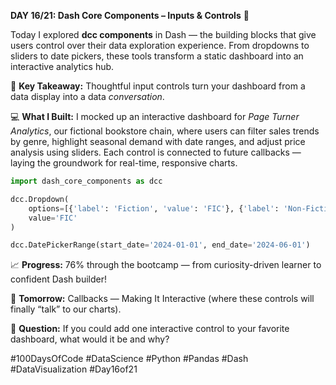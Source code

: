 **DAY 16/21: Dash Core Components – Inputs & Controls** 🚀  

Today I explored **dcc components** in Dash — the building blocks that give users control over their data exploration experience. From dropdowns to sliders to date pickers, these tools transform a static dashboard into an interactive analytics hub.  

🎯 **Key Takeaway:** Thoughtful input controls turn your dashboard from a data display into a data *conversation*.  

💻 **What I Built:** I mocked up an interactive dashboard for *Page Turner Analytics*, our fictional bookstore chain, where users can filter sales trends by genre, highlight seasonal demand with date ranges, and adjust price analysis using sliders. Each control is connected to future callbacks — laying the groundwork for real-time, responsive charts.  

```python
import dash_core_components as dcc

dcc.Dropdown(
    options=[{'label': 'Fiction', 'value': 'FIC'}, {'label': 'Non-Fiction', 'value': 'NF'}],
    value='FIC'
)

dcc.DatePickerRange(start_date='2024-01-01', end_date='2024-06-01')
```

📈 **Progress:** 76% through the bootcamp — from curiosity-driven learner to confident Dash builder!  

🚀 **Tomorrow:** Callbacks — Making It Interactive (where these controls will finally “talk” to our charts).  

💬 **Question:** If you could add one interactive control to your favorite dashboard, what would it be and why?  

#100DaysOfCode #DataScience #Python #Pandas #Dash #DataVisualization #Day16of21